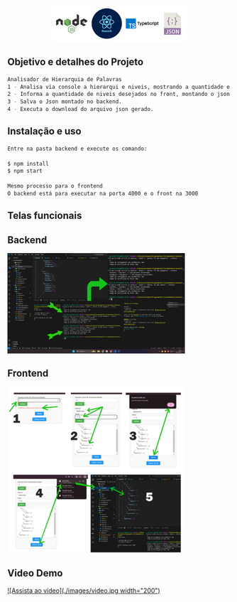 <p align="center">
  <img src="./images/logo.jpg" width="300" alt="Logo" />
</p>

## Objetivo e detalhes do Projeto
```bash
Analisador de Hierarquia de Palavras
1 - Analisa via console a hierarqui e niveis, mostrando a quantidade e nivel encontrado da palavra no backend.
2 - Informa a quantidade de niveis desejados no front, montando o json com base na palavra e nível.
3 - Salva o Json montado no backend.
4 - Executa o download do arquivo json gerado.
```

## Instalação e uso
```bash
Entre na pasta backend e execute os comando:

$ npm install 
$ npm start

Mesmo processo para o frontend
O backend está para executar na porta 4000 e o front na 3000

```

## Telas funcionais
## Backend
<img src="./images/teste1.jpg" width="400" alt="Logo" />

## Frontend
<img src="./images/teste2.jpg" width="400" alt="Logo" />

## Video Demo
[![Assista ao vídeo](./images/video.jpg width="200")](https://www.youtube.com/m5abKpHU7sk)
